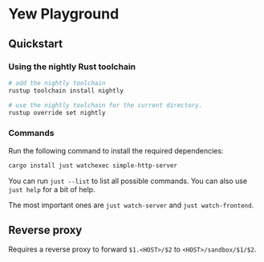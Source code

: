 # Yew Playground

## Quickstart

### Using the nightly Rust toolchain

```bash
# add the nightly toolchain
rustup toolchain install nightly

# use the nightly toolchain for the current directory.
rustup override set nightly
```

### Commands

Run the following command to install the required dependencies:

```bash
cargo install just watchexec simple-http-server
```

You can run `just --list` to list all possible commands.
You can also use `just help` for a bit of help.

The most important ones are `just watch-server` and `just watch-frontend`.

## Reverse proxy

<!-- TODO -->
Requires a reverse proxy to forward `$1.<HOST>/$2` to `<HOST>/sandbox/$1/$2`.
